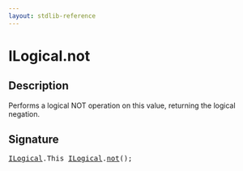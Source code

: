 ```yaml
---
layout: stdlib-reference
---
```


# ILogical\.not

## Description

Performs a logical NOT operation on this value, returning the logical negation.




## Signature 

<pre>
<a href="../index.md" class="code_type">ILogical</a>.<span class="code_keyword">This</span> <a href="../index.md" class="code_type">ILogical</a>.<a href=".">not</a>();

</pre>

